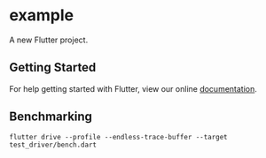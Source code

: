 # example

A new Flutter project.

## Getting Started

For help getting started with Flutter, view our online
[documentation](https://flutter.io/).

## Benchmarking

`flutter drive --profile --endless-trace-buffer --target test_driver/bench.dart`
